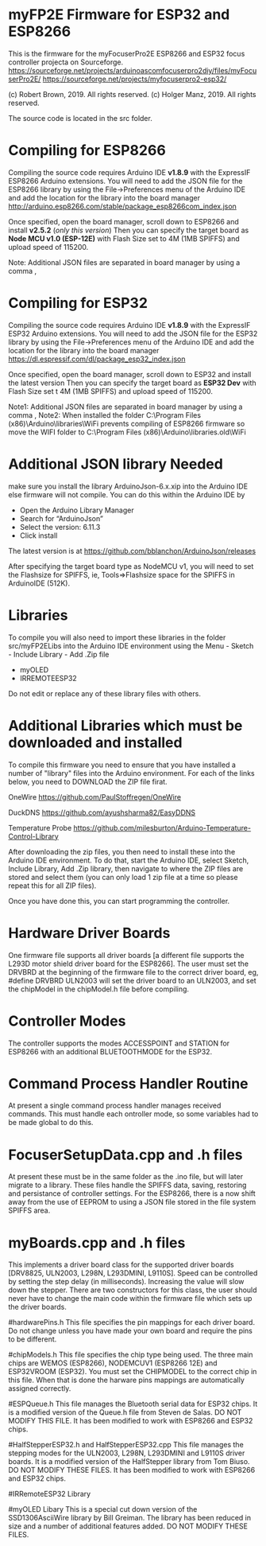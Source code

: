# myFP2E Firmware for ESP32 and ESP8266
This is the firmware for the myFocuserPro2E ESP8266 and ESP32 focus controller projecta on Sourceforge.
https://sourceforge.net/projects/arduinoascomfocuserpro2diy/files/myFocuserPro2E/
https://sourceforge.net/projects/myfocuserpro2-esp32/

(c) Robert Brown, 2019. All rights reserved.
(c) Holger Manz, 2019. All rights reserved.

The source code is located in the src folder. 

# Compiling for ESP8266
Compiling the source code requires Arduino IDE **v1.8.9** with the ExpressIF ESP8266 Arduino extensions.
You will need to add the JSON file for the ESP8266 library by using the File->Preferences menu of the 
Arduino IDE and add the location for the library into the board manager
http://arduino.esp8266.com/stable/package_esp8266com_index.json

Once specified, open the board manager, scroll down to ESP8266 and install **v2.5.2** (*only this version*) 
Then you can specify the target board as **Node MCU v1.0 (ESP-12E)** with Flash Size set to 4M (1MB SPIFFS) and upload speed of 115200.

Note: Additional JSON files are separated in board manager by using a comma ,

# Compiling for ESP32
Compiling the source code requires Arduino IDE **v1.8.9** with the ExpressIF ESP32 Arduino extensions.
You will need to add the JSON file for the ESP32 library by using the File->Preferences menu of the 
Arduino IDE and add the location for the library into the board manager
https://dl.espressif.com/dl/package_esp32_index.json

Once specified, open the board manager, scroll down to ESP32 and install the latest version
Then you can specify the target board as **ESP32 Dev** with Flash Size set t 4M (1MB SPIFFS) and upload speed of 115200.

Note1: Additional JSON files are separated in board manager by using a comma ,
Note2: When installed the folder C:\Program Files (x86)\Arduino\libraries\WiFi prevents compiling of ESP8266 firmware so move the WIFI folder to
C:\Program Files (x86)\Arduino\libraries.old\WiFi

# Additional JSON library Needed
make sure you install the library ArduinoJson-6.x.xip into the Arduino IDE else firmware will not compile.
You can do this within the Arduino IDE by
- Open the Arduino Library Manager
- Search for “ArduinoJson”
- Select the version: 6.11.3
- Click install

The latest version is at https://github.com/bblanchon/ArduinoJson/releases

After specifying the target board type as NodeMCU v1, you will need to set the Flashsize for SPIFFS, ie, Tools=>Flashsize space for the SPIFFS in ArduinoIDE (512K).

# Libraries
To compile you will also need to import these libraries in the folder src/myFP2ELibs into the Arduino IDE environment using the Menu - Sketch - Include Library - Add .Zip file
- myOLED
- IRREMOTEESP32

Do not edit or replace any of these library files with others.

# Additional Libraries which must be downloaded and installed
To compile this firmware you need to ensure that you have installed a number of "library" files into the Arduino environment. For each of the links below, you need to DOWNLOAD the ZIP file firat.

OneWire
https://github.com/PaulStoffregen/OneWire

DuckDNS
https://github.com/ayushsharma82/EasyDDNS

Temperature Probe
https://github.com/milesburton/Arduino-Temperature-Control-Library

After downloading the zip files, you then need to install these into the Arduino IDE environment. To do that, start the Arduino IDE, select Sketch, Include Library, Add .Zip library, then navigate to where the ZIP files are stored and select them (you can only load 1 zip file at a time so please repeat this for all ZIP files).

Once you have done this, you can start programming the controller.

# Hardware Driver Boards
One firmware file supports all driver boards [a different file supports the L293D motor shield driver board for the ESP8266]. The user must set the DRVBRD at the beginning of the firmware file to the correct driver board, eg, #define DRVBRD ULN2003 will set the driver board to an ULN2003, and set the chipModel in the chipModel.h file before compiling.

# Controller Modes
The controller supports the modes ACCESSPOINT and STATION for ESP8266 with an additional BLUETOOTHMODE for the ESP32. 

# Command Process Handler Routine
At present a single command process handler manages received commands. This must handle each ontroller mode, so some variables had to be made global to do this.

# FocuserSetupData.cpp and .h files
At present these must be in the same folder as the .ino file, but will later migrate to a library. These files handle the SPIFFS data, saving, restoring and persistance of controller settings. For the ESP8266, there is a now shift away from the use of EEPROM to using a JSON file stored in the file system SPIFFS area.

# myBoards.cpp and .h files
This implements a driver board class for the supported driver boards [DRV8825, ULN2003, L298N, L293DMINI, L9110S]. Speed can be controlled by setting the step delay (in milliseconds). Increasing the value will slow down the stepper. There are two constructors for this class, the user should never have to change the main code within the firmware file which sets up the driver boards.

#hardwarePins.h
This file specifies the pin mappings for each driver board. Do not change unless you have made your own board and require the pins to be different.

#chipModels.h
This file specifies the chip type being used. The three main chips are WEMOS (ESP8266), NODEMCUV1 (ESP8266 12E) and ESP32VROOM (ESP32). You must set the CHIPMODEL to the correct chip in this file. When that is done the harware pins mappings are automatically assigned correctly.

#ESPQueue.h
This file manages the Bluetooth serial data for ESP32 chips. It is a modified version of the Queue.h file from Steven de Salas. DO NOT MODIFY THIS FILE. It has been modified to work with ESP8266 and ESP32 chips.

#HalfStepperESP32.h and HalfStepperESP32.cpp
This file manages the stepping modes for the ULN2003, L298N, L293DMINI and L9110S driver boards. It is a modified version of the HalfStepper library from Tom Biuso. DO NOT MODIFY THESE FILES. It has been modified to work with ESP8266 and ESP32 chips.

#IRRemoteESP32 Library

#myOLED Libary
This is a special cut down version of the SSD1306AsciiWire library by Bill Greiman. The library has been reduced in size and a number of additional features added. DO NOT MODIFY THESE FILES.



